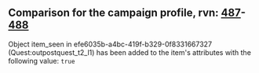 ## Comparison for the campaign profile, rvn: [487](https://github.com/PRO100KatYT/FortniteProfileRevisions/tree/main/profiles/campaign/487%20campaign.json)-[488](https://github.com/PRO100KatYT/FortniteProfileRevisions/tree/main/profiles/campaign/488%20campaign.json)

Object item_seen in efe6035b-a4bc-419f-b329-0f8331667327 (Quest:outpostquest_t2_l1) has been added to the item's attributes with the following value: `true`
<br><br>
